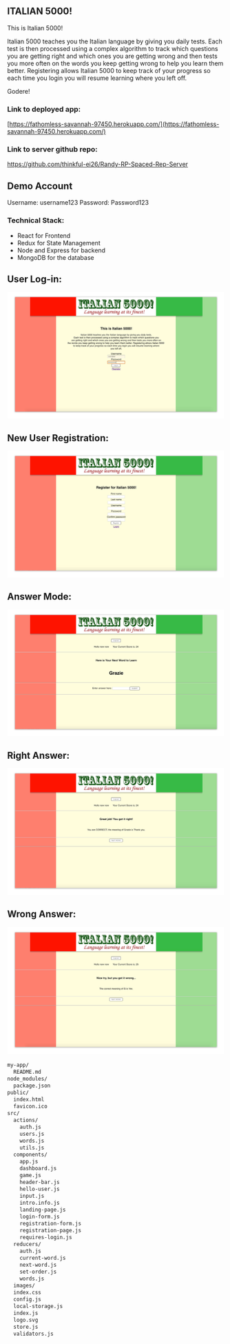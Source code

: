 ## ITALIAN 5000!

This is Italian 5000!

Italian 5000 teaches you the Italian language by giving you daily tests.
Each test is then processed using a complex algorithm to track which questions you are getting right and which ones you are getting wrong and then tests you more often on the words you keep getting wrong to help you learn them better. Registering allows Italian 5000 to keep track of your progress so each time you login you will resume learning where you left off.

Godere!

### Link to deployed app: 
[https://fathomless-savannah-97450.herokuapp.com/](https://fathomless-savannah-97450.herokuapp.com/)

### Link to server github repo:
https://github.com/thinkful-ei26/Randy-RP-Spaced-Rep-Server

## Demo Account
Username: username123
Password: Password123

### Technical Stack:
- React for Frontend
- Redux for State Management
- Node and Express for backend
- MongoDB for the database

## User Log-in:
![](src/images/screen_shot_01.jpg)

## New User Registration:
![](src/images/screen_shot_02.jpg)

## Answer Mode:
![](src/images/screen_shot_03.jpg)

## Right Answer:
![](src/images/screen_shot_04.jpg)

## Wrong Answer:
![](src/images/screen_shot_05.jpg)




```
my-app/
  README.md
node_modules/
  package.json
public/
  index.html
  favicon.ico
src/
  actions/
    auth.js
    users.js 
    words.js
    utils.js
  components/
    app.js
    dashboard.js
    game.js
    header-bar.js
    hello-user.js
    input.js
    intro.info.js
    landing-page.js
    login-form.js
    registration-form.js
    registration-page.js
    requires-login.js
  reducers/
    auth.js
    current-word.js
    next-word.js
    set-order.js
    words.js
  images/
  index.css
  config.js
  local-storage.js
  index.js
  logo.svg
  store.js
  validators.js
```



